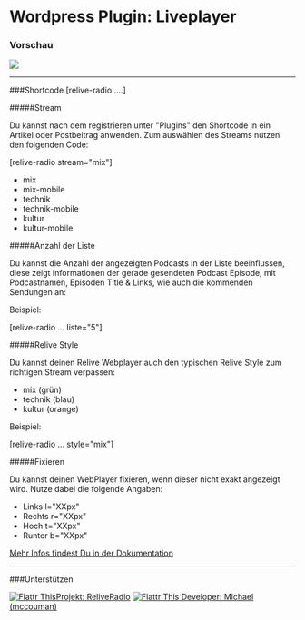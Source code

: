 Wordpress Plugin: Liveplayer
=======================================


### Vorschau

<img src="https://raw.github.com/ReliveRadio/reliveradio-wordpress-plugin_liveplayer/master/screenhot.png">


----

###Shortcode [relive-radio ....]

#####Stream

Du kannst nach dem registrieren unter "Plugins" den Shortcode in ein Artikel oder Postbeitrag anwenden. Zum auswählen des Streams nutzen den folgenden Code:

[relive-radio stream="mix"]

- mix
- mix-mobile
- technik
- technik-mobile
- kultur
- kultur-mobile


#####Anzahl der Liste

Du kannst die Anzahl der angezeigten Podcasts in der Liste beeinflussen,
diese zeigt Informationen der gerade gesendeten Podcast Episode, mit Podcastnamen,
Episoden Title & Links, wie auch die kommenden Sendungen an:

Beispiel:

[relive-radio ... liste="5"]

#####Relive Style

Du kannst deinen Relive Webplayer auch den typischen Relive Style zum richtigen Stream verpassen:

- mix (grün)
- technik (blau)
- kultur (orange)

Beispiel:

[relive-radio ... style="mix"]


#####Fixieren

Du kannst deinen WebPlayer fixieren, wenn dieser nicht exakt angezeigt wird. Nutze dabei die folgende Angaben:

- Links l="XXpx"
- Rechts r="XXpx"
- Hoch t="XXpx"
- Runter b="XXpx"


<a href="http://doc.wikibyte.org/ReliveRadio/PlugIns/Shortcode_Webplayer">Mehr Infos findest Du in der Dokumentation</a>



----



###Unterstützen
<!--Relive Radio-->
<a href="http://flattr.com/thing/973782/ReliveRadio-de-Podcasts-rund-um-die-Uhr">
<img src="https://raw.github.com/ReliveRadio/reliveradio-ressources/master/flattr/rr-flattr-buttons.jpg" 
alt="Flattr This" title="Flattr This" style="max-width:100%;">Projekt: ReliveRadio</a>  

<!--McCouman-->
<a href="https://flattr.com/profile/mccouman">
<img src="https://raw.github.com/ReliveRadio/reliveradio-ressources/master/flattr/rr-flattr-buttons.jpg" 
alt="Flattr This" title="Flattr This" style="max-width:100%;"> Developer: Michael (mccouman)</a> 
